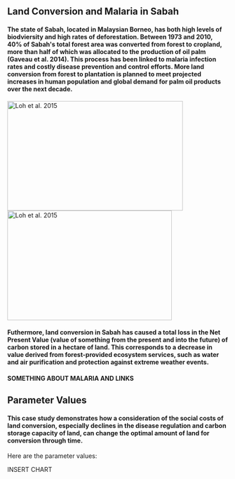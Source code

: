 ## Land Conversion and Malaria in Sabah

#### The state of Sabah, located in Malaysian Borneo, has both high levels of biodviersity and high rates of deforestation. Between 1973 and 2010, 40% of Sabah's total forest area was converted from forest to cropland, more than half of which was allocated to the production of oil palm (Gaveau et al. 2014).  This process has been linked to malaria infection rates and costly disease prevention and control efforts.  More land conversion from forest to plantation is planned to meet projected increases in human population and global demand for palm oil products over the next decade.


  <img src="sabah4.png"
     alt="Loh et al. 2015"
     height= "250"
     width= "400"/><img src="sabah2.png"
     alt="Loh et al. 2015"
     height= "250"
     width= "375" />


#### Futhermore, land conversion in Sabah has caused a total loss in the Net Present Value (value of something from the present and into the future) of carbon stored in a hectare of land. This corresponds to a decrease in value derived from forest-provided ecosystem services, such as water and air purification and protection against extreme weather events. 

#### SOMETHING ABOUT MALARIA AND LINKS
     
## Parameter Values
#### This case study demonstrates how a consideration of the social costs of land conversion, especially declines in the disease regulation and carbon storage capacity of land, can change the optimal amount of land for conversion through time. 

Here are the parameter values:

INSERT CHART
